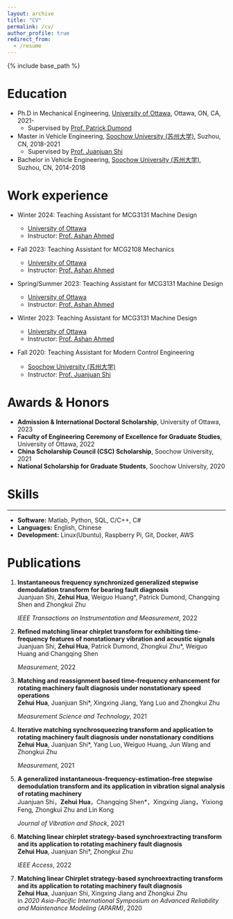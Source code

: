 ```yaml
---
layout: archive
title: "CV"
permalink: /cv/
author_profile: true
redirect_from:
  - /resume
---
```


{% include base_path %}

Education
======
* Ph.D in Mechanical Engineering, [University of Ottawa](https://www.uottawa.ca/en), Ottawa, ON, CA, 2021-
  * Supervised by [Prof. Patrick Dumond](https://engineering.uottawa.ca/people/dumond-patrick)
* Master in Vehicle Engineering, [Soochow University (苏州大学)](http://eng.suda.edu.cn/), Suzhou, CN, 2018-2021
  * Supervised by [Prof. Juanjuan Shi](https://web.suda.edu.cn/jshi091/)
* Bachelor in Vehicle Engineering, [Soochow University (苏州大学)](http://eng.suda.edu.cn/), Suzhou, CN, 2014-2018

Work experience
======
* Winter 2024: Teaching Assistant for MCG3131 Machine Design
  * [University of Ottawa](https://www.uottawa.ca/en)
  * Instructor: [Prof. Ashan Ahmed](https://uniweb.uottawa.ca/members/3511)

* Fall 2023: Teaching Assistant for MCG2108 Mechanics
  * [University of Ottawa](https://www.uottawa.ca/en)
  * Instructor: [Prof. Ashan Ahmed](https://uniweb.uottawa.ca/members/3511)
 
* Spring/Summer 2023: Teaching Assistant for MCG3131 Machine Design
  * [University of Ottawa](https://www.uottawa.ca/en)
  * Instructor: [Prof. Ashan Ahmed](https://uniweb.uottawa.ca/members/3511)

* Winter 2023: Teaching Assistant for MCG3131 Machine Design
  * [University of Ottawa](https://www.uottawa.ca/en)
  * Instructor: [Prof. Ashan Ahmed](https://uniweb.uottawa.ca/members/3511)

* Fall 2020: Teaching Assistant for Modern Control Engineering
  * [Soochow University (苏州大学)](http://eng.suda.edu.cn/)
  * Instructor: [Prof. Juanjuan Shi](https://web.suda.edu.cn/jshi091/)
 
Awards & Honors
======
* **Admission & International Doctoral Scholarship**, University of Ottawa,	2023
* **Faculty of Engineering Ceremony of Excellence for Graduate Studies**, University of Ottawa, 2022
* **China Scholarship Council (CSC) Scholarship**, Soochow University, 2021
* **National Scholarship for Graduate Students**, Soochow University, 2020
  
Skills
======
------
* **Software:** Matlab, Python, SQL, C/C++, C#
* **Languages:** English, Chinese
* **Development:** Linux(Ubuntu), Raspberry Pi, Git, Docker, AWS

Publications
======
<ol>
  
<li><p> <b>Instantaneous frequency synchronized generalized stepwise demodulation transform for bearing fault diagnosis</b><br>
Juanjuan Shi, <b>Zehui Hua</b>, Weiguo Huang*, Patrick Dumond, Changqing Shen and Zhongkui Zhu

<i>IEEE Transactions on Instrumentation and Measurement</i>, 2022 <br>
</p>
</li>

<li><p> <b>Refined matching linear chirplet transform for exhibiting time-frequency features of nonstationary vibration and acoustic signals</b><br>
Juanjuan Shi, <b>Zehui Hua</b>, Patrick Dumond, Zhongkui Zhu*, Weiguo Huang and Changqing Shen

<i>Measurement</i>, 2022 <br>
</p>
</li>

<li><p> <b>Matching and reassignment based time-frequency enhancement for rotating machinery fault diagnosis under nonstationary speed operations</b><br>
<b>Zehui Hua</b>, Juanjuan Shi*, Xingxing Jiang, Yang Luo and Zhongkui Zhu

<i>Measurement Science and Technology</i>, 2021 <br>
</p>
</li>

<li><p> <b>Iterative matching synchrosqueezing transform and application to rotating machinery fault diagnosis under nonstationary conditions</b><br>
<b>Zehui Hua</b>, Juanjuan Shi*, Yang Luo, Weiguo Huang, Jun Wang and Zhongkui Zhu

<i>Measurement</i>, 2021 <br>
</p>
</li>

<li><p> <b>A generalized instantaneous-frequency-estimation-free stepwise demodulation transform and its application in vibration signal analysis of rotating machinery</b><br>
Juanjuan Shi，<b>Zehui Hua</b>，Changqing Shen*，Xingxing Jiang，Yixiong Feng, Zhongkui Zhu and Lin Kong

<i>Journal of Vibration and Shock</i>, 2021 <br>
</p>
</li>

<li><p> <b>Matching linear chirplet strategy-based synchroextracting transform and its application to rotating machinery fault diagnosis</b><br>
<b>Zehui Hua</b>, Juanjuan Shi*, Zhongkui Zhu

<i>IEEE Access</i>, 2022 <br>
</p>
</li>

<li><p> <b>Matching linear Chirplet strategy-based synchroextracting transform and its application to rotating machinery fault diagnosis</b><br>
<b>Zehui Hua</b>, Juanjuan Shi, Xingxing Jiang and Zhongkui Zhu<br>
in <i>2020 Asia-Pacific International Symposium on Advanced Reliability and Maintenance Modeling (APARM)</i>, 2020 <br>
